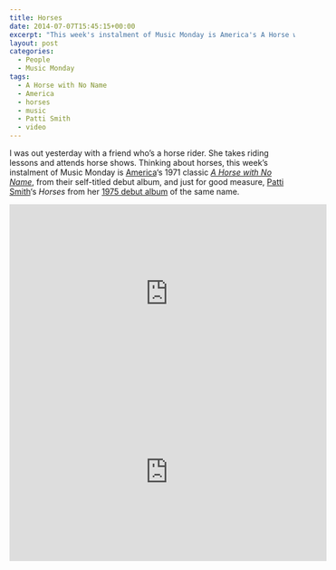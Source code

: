 ```yaml
---
title: Horses
date: 2014-07-07T15:45:15+00:00
excerpt: "This week's instalment of Music Monday is America's A Horse with No Name (1971) and Patti Smith's Horses (1975)."
layout: post
categories:
  - People
  - Music Monday
tags:
  - A Horse with No Name
  - America
  - horses
  - music
  - Patti Smith
  - video
---
```

I was out yesterday with a friend who&#8217;s a horse rider. She takes riding lessons and attends horse shows. Thinking about horses, this week&#8217;s instalment of Music Monday is [America](http://www.venturahighway.com/)&#8216;s 1971 classic _[A Horse with No Name](http://en.wikipedia.org/wiki/A_Horse_with_No_Name)_, from their self-titled debut album, and just for good measure, [Patti Smith](http://www.pattismith.net/)&#8216;s _Horses_ from her [1975 debut album](http://en.wikipedia.org/wiki/Horses_(album)) of the same name.

<div class="video-container">
	<iframe width="560" height="315" src="https://www.youtube.com/embed/Tm4BrZjY_Sg" frameborder="0" allowfullscreen></iframe>
</div>

<div class="video-container">
	<iframe width="560" height="315" src="https://www.youtube.com/embed/FPwOfwhpiW8" frameborder="0" allowfullscreen></iframe>
</div>